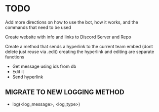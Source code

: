 # TODO

Add more directions on how to use the bot, how it works, and the commands that need to be used

Create website with info and links to Discord Server and Repo

Create a method that sends a hyperlink to the current team embed (dont delete just reuse via .edit) creating the hyperlink and editing are separate functions

- Get message using ids from db
- Edit it
- Send hyperlink

## MIGRATE TO NEW LOGGING METHOD

- log(<log_message>, <log_type>)
